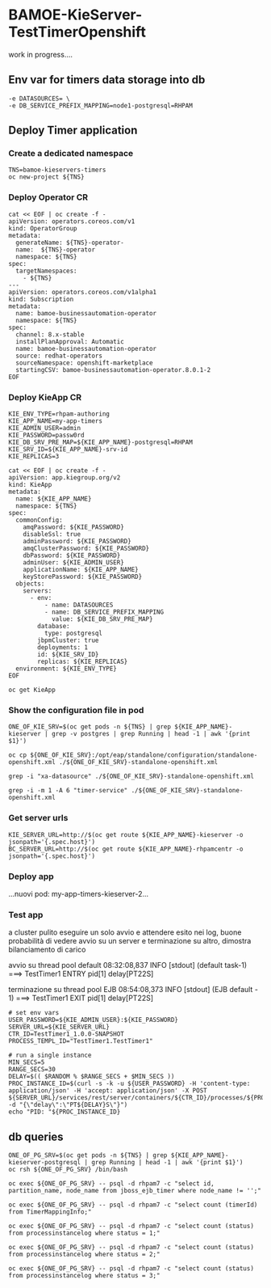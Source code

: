 # BAMOE-KieServer-TestTimerOpenshift

work in progress....

## Env var for timers data storage into db


```
-e DATASOURCES= \
-e DB_SERVICE_PREFIX_MAPPING=node1-postgresql=RHPAM
```

## Deploy Timer application

### Create a dedicated namespace

```
TNS=bamoe-kieservers-timers
oc new-project ${TNS}
```

### Deploy Operator CR

```
cat << EOF | oc create -f - 
apiVersion: operators.coreos.com/v1
kind: OperatorGroup
metadata:
  generateName: ${TNS}-operator-
  name:  ${TNS}-operator
  namespace: ${TNS}
spec:
  targetNamespaces:
    - ${TNS}
---
apiVersion: operators.coreos.com/v1alpha1
kind: Subscription
metadata:
  name: bamoe-businessautomation-operator
  namespace: ${TNS}
spec:
  channel: 8.x-stable
  installPlanApproval: Automatic
  name: bamoe-businessautomation-operator
  source: redhat-operators
  sourceNamespace: openshift-marketplace
  startingCSV: bamoe-businessautomation-operator.8.0.1-2
EOF
```

### Deploy KieApp CR 


```
KIE_ENV_TYPE=rhpam-authoring
KIE_APP_NAME=my-app-timers
KIE_ADMIN_USER=admin
KIE_PASSWORD=passw0rd
KIE_DB_SRV_PRE_MAP=${KIE_APP_NAME}-postgresql=RHPAM
KIE_SRV_ID=${KIE_APP_NAME}-srv-id
KIE_REPLICAS=3
```

```
cat << EOF | oc create -f -
apiVersion: app.kiegroup.org/v2
kind: KieApp
metadata:
  name: ${KIE_APP_NAME}
  namespace: ${TNS}
spec:
  commonConfig:
    amqPassword: ${KIE_PASSWORD}
    disableSsl: true
    adminPassword: ${KIE_PASSWORD}
    amqClusterPassword: ${KIE_PASSWORD}
    dbPassword: ${KIE_PASSWORD}
    adminUser: ${KIE_ADMIN_USER}
    applicationName: ${KIE_APP_NAME}
    keyStorePassword: ${KIE_PASSWORD}
  objects:
    servers:
      - env:
          - name: DATASOURCES
          - name: DB_SERVICE_PREFIX_MAPPING
            value: ${KIE_DB_SRV_PRE_MAP}
        database:
          type: postgresql
        jbpmCluster: true
        deployments: 1
        id: ${KIE_SRV_ID}
        replicas: ${KIE_REPLICAS}
  environment: ${KIE_ENV_TYPE}
EOF
```

```
oc get KieApp
```

### Show the configuration file in pod

```
ONE_OF_KIE_SRV=$(oc get pods -n ${TNS} | grep ${KIE_APP_NAME}-kieserver | grep -v postgres | grep Running | head -1 | awk '{print $1}')

oc cp ${ONE_OF_KIE_SRV}:/opt/eap/standalone/configuration/standalone-openshift.xml ./${ONE_OF_KIE_SRV}-standalone-openshift.xml

grep -i "xa-datasource" ./${ONE_OF_KIE_SRV}-standalone-openshift.xml

grep -i -m 1 -A 6 "timer-service" ./${ONE_OF_KIE_SRV}-standalone-openshift.xml
```


### Get server urls

```
KIE_SERVER_URL=http://$(oc get route ${KIE_APP_NAME}-kieserver -o jsonpath='{.spec.host}')
BC_SERVER_URL=http://$(oc get route ${KIE_APP_NAME}-rhpamcentr -o jsonpath='{.spec.host}')
```


### Deploy app

...nuovi pod: my-app-timers-kieserver-2...

### Test app

a cluster pulito eseguire un solo avvio e attendere esito nei log, buone probabilità di vedere avvio su un server e terminazione su altro, dimostra bilanciamento di carico

avvio su thread pool default
08:32:08,837 INFO [stdout] (default task-1) ===> TestTimer1 ENTRY pid[1] delay[PT22S]

terminazione su thread pool EJB
08:54:08,373 INFO [stdout] (EJB default - 1) ===> TestTimer1 EXIT pid[1] delay[PT22S]


```
# set env vars
USER_PASSWORD=${KIE_ADMIN_USER}:${KIE_PASSWORD}
SERVER_URL=${KIE_SERVER_URL}
CTR_ID=TestTimer1_1.0.0-SNAPSHOT
PROCESS_TEMPL_ID="TestTimer1.TestTimer1"
```

```
# run a single instance
MIN_SECS=5
RANGE_SECS=30
DELAY=$(( $RANDOM % $RANGE_SECS + $MIN_SECS ))
PROC_INSTANCE_ID=$(curl -s -k -u ${USER_PASSWORD} -H 'content-type: application/json' -H 'accept: application/json' -X POST ${SERVER_URL}/services/rest/server/containers/${CTR_ID}/processes/${PROCESS_TEMPL_ID}/instances -d "{\"delay\":\"PT${DELAY}S\"}")
echo "PID: "${PROC_INSTANCE_ID}
```


## db queries

```
ONE_OF_PG_SRV=$(oc get pods -n ${TNS} | grep ${KIE_APP_NAME}-kieserver-postgresql | grep Running | head -1 | awk '{print $1}')
oc rsh ${ONE_OF_PG_SRV} /bin/bash

oc exec ${ONE_OF_PG_SRV} -- psql -d rhpam7 -c "select id, partition_name, node_name from jboss_ejb_timer where node_name != '';"

oc exec ${ONE_OF_PG_SRV} -- psql -d rhpam7 -c "select count (timerId) from TimerMappingInfo;"

oc exec ${ONE_OF_PG_SRV} -- psql -d rhpam7 -c "select count (status) from processinstancelog where status = 1;"

oc exec ${ONE_OF_PG_SRV} -- psql -d rhpam7 -c "select count (status) from processinstancelog where status = 2;"

oc exec ${ONE_OF_PG_SRV} -- psql -d rhpam7 -c "select count (status) from processinstancelog where status = 3;"


```

